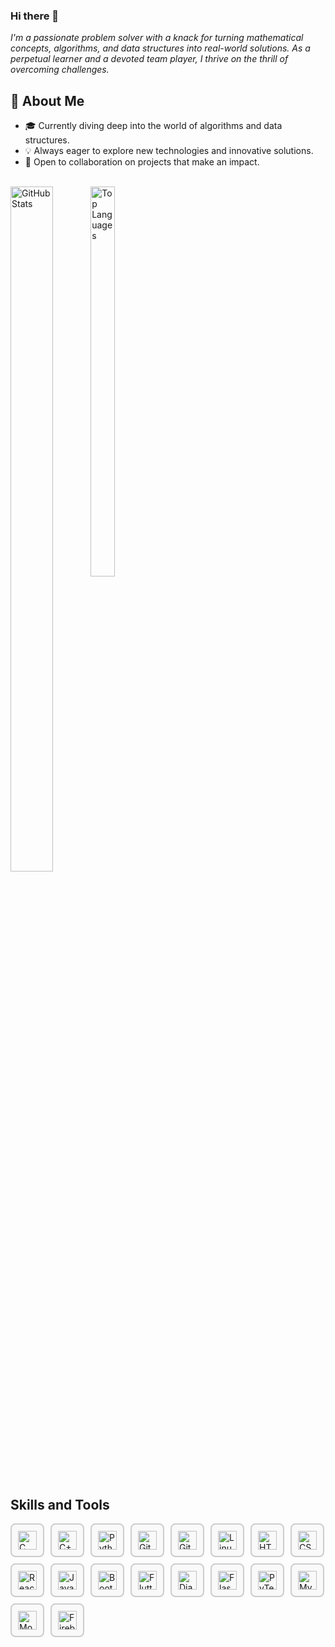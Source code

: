 ### Hi there 👋

<em>I'm a passionate problem solver with a knack for turning mathematical concepts, algorithms, and data structures into real-world solutions. As a perpetual learner and a devoted team player, I thrive on the thrill of overcoming challenges.</em>


## 🚀 About Me

- 🎓 Currently diving deep into the world of algorithms and data structures.
- 💡 Always eager to explore new technologies and innovative solutions.
- 🤝 Open to collaboration on projects that make an impact.

<br>

<!--
**Kaileshwaran13/Kaileshwaran13** is a ✨ _special_ ✨ repository because its `README.md` (this file) appears on your GitHub profile.

Here are some ideas to get you started:

- 🔭 I’m currently working on ...
- 🌱 I’m currently learning ...
- 👯 I’m looking to collaborate on ...
- 🤔 I’m looking for help with ...
- 💬 Ask me about ...
- 📫 How to reach me: ...
- 😄 Pronouns: ...
- ⚡ Fun fact: ...
-->

<div style="display: inline-block; width: 48%;">
  <img src="https://github-readme-stats.vercel.app/api?username=Kaileshwaran13&show_icons=true&theme=dracula" alt="GitHub Stats" style="width: 53%; height: auto; float: left">
  <img src="https://github-readme-stats.vercel.app/api/top-langs/?username=Kaileshwaran13&layout=compact&theme=dracula" alt="Top Languages" style="width: 40%; height: auto; float : left">
</div>


## Skills and Tools

<div style="display: flex; justify-content: flex-start; flex-wrap: wrap; gap: 10px;">
  <div style="border: 2px solid #ccc; border-radius: 8px; padding: 10px; background-color: #f9f9f9;">
    <img alt="C" width="30px" src="https://cdn.jsdelivr.net/gh/devicons/devicon/icons/c/c-line.svg" />
  </div>
  <div style="border: 2px solid #ccc; border-radius: 8px; padding: 10px; background-color: #f9f9f9;">
    <img alt="C++" width="30px" src="https://cdn.jsdelivr.net/gh/devicons/devicon/icons/cplusplus/cplusplus-original.svg" />
  </div>
  <div style="border: 2px solid #ccc; border-radius: 8px; padding: 10px; background-color: #f9f9f9;">
    <img alt="Python" width="30px" src="https://cdn.jsdelivr.net/gh/devicons/devicon/icons/python/python-plain.svg" />
  </div>
  <div style="border: 2px solid #ccc; border-radius: 8px; padding: 10px; background-color: #f9f9f9;">
    <img alt="Git" width="30px" src="https://cdn.jsdelivr.net/gh/devicons/devicon/icons/git/git-original.svg" />
  </div>
  <div style="border: 2px solid #ccc; border-radius: 8px; padding: 10px; background-color: #f9f9f9;">
    <img alt="GitHub" width="30px" src="https://cdn.jsdelivr.net/gh/devicons/devicon/icons/github/github-original.svg" />
  </div>
  <div style="border: 2px solid #ccc; border-radius: 8px; padding: 10px; background-color: #f9f9f9;">
    <img alt="Linux" width="30px" src="https://cdn.jsdelivr.net/gh/devicons/devicon/icons/linux/linux-original.svg" />
  </div>
  <div style="border: 2px solid #ccc; border-radius: 8px; padding: 10px; background-color: #f9f9f9;">
    <img alt="HTML" width="30px" src="https://cdn.jsdelivr.net/gh/devicons/devicon/icons/html5/html5-plain.svg" />
  </div>
  <div style="border: 2px solid #ccc; border-radius: 8px; padding: 10px; background-color: #f9f9f9;">
    <img alt="CSS" width="30px" src="https://cdn.jsdelivr.net/gh/devicons/devicon/icons/css3/css3-plain.svg" />
  </div>
  <div style="border: 2px solid #ccc; border-radius: 8px; padding: 10px; background-color: #f9f9f9;">
    <img alt="React" width="30px" src="https://cdn.jsdelivr.net/gh/devicons/devicon/icons/react/react-original.svg" />
  </div>
  <div style="border: 2px solid #ccc; border-radius: 8px; padding: 10px; background-color: #f9f9f9;">
    <img alt="JavaScript" width="30px" src="https://cdn.jsdelivr.net/gh/devicons/devicon/icons/javascript/javascript-plain.svg" />
  </div>
  <div style="border: 2px solid #ccc; border-radius: 8px; padding: 10px; background-color: #f9f9f9;">
    <img alt="Bootstrap" width="30px" src="https://cdn.jsdelivr.net/gh/devicons/devicon/icons/bootstrap/bootstrap-original.svg" />
  </div>
  <div style="border: 2px solid #ccc; border-radius: 8px; padding: 10px; background-color: #f9f9f9;">
    <img alt="Flutter" width="30px" src="https://cdn.jsdelivr.net/gh/devicons/devicon/icons/flutter/flutter-original.svg" />
  </div>
  <div style="border: 2px solid #ccc; border-radius: 8px; padding: 10px; background-color: #f9f9f9;">
    <img alt="Django" width="30px" src="https://cdn.jsdelivr.net/gh/devicons/devicon/icons/django/django-plain.svg" />
  </div>
  <div style="border: 2px solid #ccc; border-radius: 8px; padding: 10px; background-color: #f9f9f9;">
    <img alt="Flask" width="30px" src="https://cdn.jsdelivr.net/gh/devicons/devicon/icons/flask/flask-original.svg" />
  </div>
  <div style="border: 2px solid #ccc; border-radius: 8px; padding: 10px; background-color: #f9f9f9;">
    <img alt="PyTest" width="30px" src="https://cdn.jsdelivr.net/gh/devicons/devicon/icons/pytest/pytest-original-wordmark.svg" />
  </div>
  <div style="border: 2px solid #ccc; border-radius: 8px; padding: 10px; background-color: #f9f9f9;">
    <img alt="MySQL" width="30px" src="https://cdn.jsdelivr.net/gh/devicons/devicon/icons/mysql/mysql-original.svg" />
  </div>
  <div style="border: 2px solid #ccc; border-radius: 8px; padding: 10px; background-color: #f9f9f9;">
    <img alt="MongoDB" width="30px" src="https://cdn.jsdelivr.net/gh/devicons/devicon/icons/mongodb/mongodb-original-wordmark.svg" />
  </div>
  <div style="border: 2px solid #ccc; border-radius: 8px; padding: 10px; background-color: #f9f9f9;">
    <img alt="Firebase" width="30px" src="https://cdn.jsdelivr.net/gh/devicons/devicon/icons/firebase/firebase-original-wordmark.svg" />
  </div>
</div>
